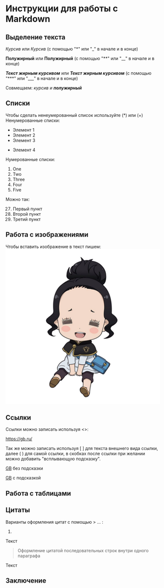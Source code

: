 # Инструкции для работы с Markdown

## Выделение текста

*Курсив* или _Курсив_ (с помощью "*" или "_" в начале и в конце)

**Полужирный** или __Полужирный__ (с помощью "**" или "__" в начале и в конце)

***Текст жирным курсивом*** или ___Текст жирным курсивом___ (с помощью "***" или "___" в начале и в конце)

Совмещаем: _курсив и **полужирный**_ 

## Списки

Чтобы сделать ненеумерованный список используйте (*) или (+)
Ненумерованные списки:

* Элемент 1
* Элемент 2
* Элемент 3
+ Элемент 4

Нумерованные списки:

1. One
2. Two
1. Three
71. Four
1. Five

Можно так:

27. Первый пункт
27. Второй пункт
27. Третий пункт

## Работа с изображениями

Чтобы вставить изображение в текст пишем:
![Hi my name is Charmi](Charmi.jpg)

## Ссылки 

Ссылки можно записать используя <>:

<https://gb.ru/>

Так же можно записать используя [ ] для текста внешнего вида ссылки, далее ( ) для самой ссылки, в скобках после ссылки при желании можно добавить "всплывающую подсказку".

[GB](https://gb.ru/) без подсказки

[GB](https://gb.ru/ "Всплывающая подсказка") с подсказкой

## Работа с таблицами

## Цитаты

Варианты оформления цитат c помощью > ... :

1.

Текст

> Оформление цитатой
последовательных строк
внутри одного параграфа

Текст



## Заключение
